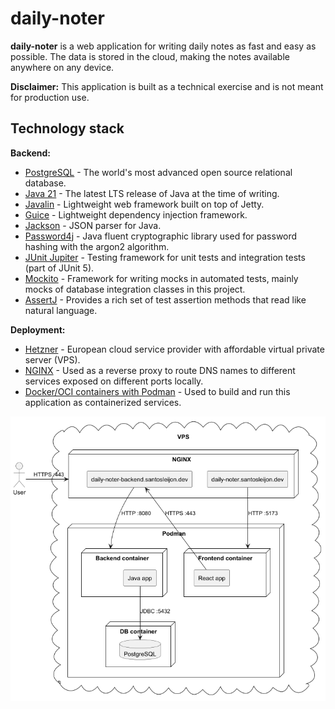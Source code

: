 # daily-noter

**daily-noter** is a web application for writing daily notes as fast and easy as possible.
The data is stored in the cloud, making the notes available anywhere on any device.

**Disclaimer:** This application is built as a technical exercise and is not meant for production use.

## Technology stack

**Backend:**
* [PostgreSQL](https://www.postgresql.org/) - The world's most advanced open source relational database.
* [Java 21](https://dev.java/) - The latest LTS release of Java at the time of writing.
* [Javalin](https://javalin.io/) - Lightweight web framework built on top of Jetty.
* [Guice](https://github.com/google/guice) - Lightweight dependency injection framework.
* [Jackson](https://github.com/FasterXML/jackson) - JSON parser for Java.
* [Password4j](https://password4j.com/) -  Java fluent cryptographic library used for password hashing with the argon2 algorithm.
* [JUnit Jupiter](https://junit.org/junit5/) - Testing framework for unit tests and integration tests (part of JUnit 5).
* [Mockito](https://site.mockito.org/) - Framework for writing mocks in automated tests, mainly mocks of database integration classes in this project.
* [AssertJ](https://github.com/assertj/assertj) - Provides a rich set of test assertion methods that read like natural language.

**Deployment:**
* [Hetzner](https://www.hetzner.com/cloud/) - European cloud service provider with affordable virtual private server (VPS).
* [NGINX](https://nginx.org/) - Used as a reverse proxy to route DNS names to different services exposed on different ports locally.
* [Docker/OCI containers with Podman](https://podman.io/) - Used to build and run this application as containerized services.

![Production deployment](https://github.com/santosleijon/daily-noter/blob/main/docs/deployment.png?raw=true)
